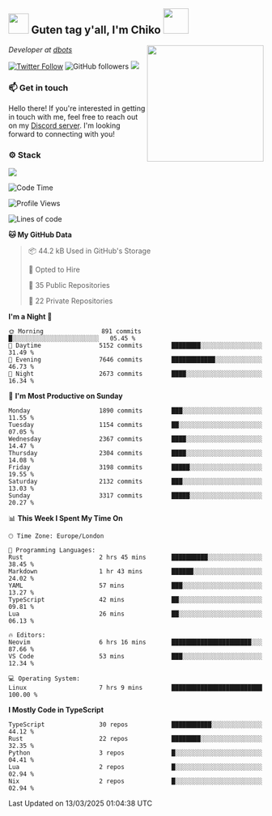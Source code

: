 <h2><img src="https://cdn.discordapp.com/emojis/1100181376730402906.gif?quality=lossless" width="40"> Guten tag y'all, I'm Chiko <img src="https://a.ppy.sh/15907233" width="50"></h2>
<a href="https://cataas.com"><img align='right' src="https://cataas.com/cat" width="230"></a>
<p><em>Developer at <a href="https://github.com/dbotsfun">dbots</a></em></p>

[![Twitter Follow](https://img.shields.io/twitter/follow/chikoxq?label=Follow)](https://twitter.com/intent/follow?screen_name=chikoxq)
![GitHub followers](https://img.shields.io/github/followers/chikof?label=Follow&style=social)
![](https://komarev.com/ghpvc/?username=chikof&color=blue)

### 📫 Get in touch
Hello there! If you're interested in getting in touch with me, feel free to reach out on my [Discord server](https://discord.gg/sejc7TnX6N). I'm looking forward to connecting with you!

### ⚙️ Stack
[![](https://skillicons.dev/icons?i=git,kubernetes,docker,js,ts,cloudflare,css,deno,express,graphql,html,mongodb,nestjs,py,react,apollo,bash,java,lua,nextjs,netlify,nodejs,ps,powershell,rust,neovim,tauri,sentry,postgres,tailwind,prisma,actix,workers)](https://skillicons.dev)

<!--START_SECTION:waka-->
![Code Time](http://img.shields.io/badge/Code%20Time-2%2C162%20hrs%2018%20mins-blue)

![Profile Views](http://img.shields.io/badge/Profile%20Views-0-blue)

![Lines of code](https://img.shields.io/badge/From%20Hello%20World%20I%27ve%20Written-9.1%20million%20lines%20of%20code-blue)

**🐱 My GitHub Data** 

> 📦 44.2 kB Used in GitHub's Storage 
 > 
> 💼 Opted to Hire
 > 
> 📜 35 Public Repositories 
 > 
> 🔑 22 Private Repositories 
 > 
**I'm a Night 🦉** 

```text
🌞 Morning                891 commits         █░░░░░░░░░░░░░░░░░░░░░░░░   05.45 % 
🌆 Daytime                5152 commits        ████████░░░░░░░░░░░░░░░░░   31.49 % 
🌃 Evening                7646 commits        ████████████░░░░░░░░░░░░░   46.73 % 
🌙 Night                  2673 commits        ████░░░░░░░░░░░░░░░░░░░░░   16.34 % 
```
📅 **I'm Most Productive on Sunday** 

```text
Monday                   1890 commits        ███░░░░░░░░░░░░░░░░░░░░░░   11.55 % 
Tuesday                  1154 commits        ██░░░░░░░░░░░░░░░░░░░░░░░   07.05 % 
Wednesday                2367 commits        ████░░░░░░░░░░░░░░░░░░░░░   14.47 % 
Thursday                 2304 commits        ████░░░░░░░░░░░░░░░░░░░░░   14.08 % 
Friday                   3198 commits        █████░░░░░░░░░░░░░░░░░░░░   19.55 % 
Saturday                 2132 commits        ███░░░░░░░░░░░░░░░░░░░░░░   13.03 % 
Sunday                   3317 commits        █████░░░░░░░░░░░░░░░░░░░░   20.27 % 
```


📊 **This Week I Spent My Time On** 

```text
🕑︎ Time Zone: Europe/London

💬 Programming Languages: 
Rust                     2 hrs 45 mins       ██████████░░░░░░░░░░░░░░░   38.45 % 
Markdown                 1 hr 43 mins        ██████░░░░░░░░░░░░░░░░░░░   24.02 % 
YAML                     57 mins             ███░░░░░░░░░░░░░░░░░░░░░░   13.27 % 
TypeScript               42 mins             ██░░░░░░░░░░░░░░░░░░░░░░░   09.81 % 
Lua                      26 mins             ██░░░░░░░░░░░░░░░░░░░░░░░   06.13 % 

🔥 Editors: 
Neovim                   6 hrs 16 mins       ██████████████████████░░░   87.66 % 
VS Code                  53 mins             ███░░░░░░░░░░░░░░░░░░░░░░   12.34 % 

💻 Operating System: 
Linux                    7 hrs 9 mins        █████████████████████████   100.00 % 
```

**I Mostly Code in TypeScript** 

```text
TypeScript               30 repos            ███████████░░░░░░░░░░░░░░   44.12 % 
Rust                     22 repos            ████████░░░░░░░░░░░░░░░░░   32.35 % 
Python                   3 repos             █░░░░░░░░░░░░░░░░░░░░░░░░   04.41 % 
Lua                      2 repos             █░░░░░░░░░░░░░░░░░░░░░░░░   02.94 % 
Nix                      2 repos             █░░░░░░░░░░░░░░░░░░░░░░░░   02.94 % 
```




 Last Updated on 13/03/2025 01:04:38 UTC
<!--END_SECTION:waka-->


<!--
<p align="center">
     <a href="https://discord.gg/HhybNhchcC"><img src="https://invidget.switchblade.xyz/sejc7TnX6N" align="center" ><a>
</p> 
-->
